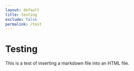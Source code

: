 ```yaml
---
layout: default
title: testing
exclude: false
permalink: /test
---
```


# Testing
This is a test of inserting a markdown file into an HTML file.
